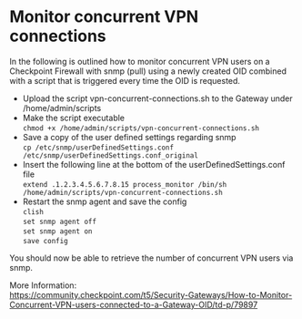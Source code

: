 # Monitor concurrent VPN connections

In the following is outlined how to monitor concurrent VPN users on a Checkpoint Firewall with snmp (pull) using a newly created OID combined with a script that is triggered every time the OID is requested.

+ Upload the script vpn-concurrent-connections.sh to the Gateway under /home/admin/scripts  
+ Make the script executable  
`chmod +x /home/admin/scripts/vpn-concurrent-connections.sh`
+ Save a copy of the user defined settings regarding snmp  
`cp /etc/snmp/userDefinedSettings.conf /etc/snmp/userDefinedSettings.conf_original`
+ Insert the following line at the bottom of the userDefinedSettings.conf file  
`extend .1.2.3.4.5.6.7.8.15 process_monitor /bin/sh /home/admin/scripts/vpn-concurrent-connections.sh`
+ Restart the snmp agent and save the config  
`clish`  
`set snmp agent off`  
`set snmp agent on`  
`save config`

You should now be able to retrieve the number of concurrent VPN users via snmp.

More Information:  
https://community.checkpoint.com/t5/Security-Gateways/How-to-Monitor-Concurrent-VPN-users-connected-to-a-Gateway-OID/td-p/79897

